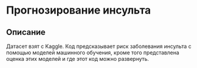 # Прогнозирование инсульта
## Описание
Датасет взят с Kaggle. Код предсказывает риск заболевания инсульта с помощью моделей машинного обучения, кроме того представлена оценка этих моделей и где этот код можно развернуть.
